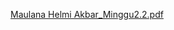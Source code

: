 [Maulana Helmi Akbar_Minggu2.2.pdf](https://github.com/maulanahelmiakbar/elphyton/files/9791789/Maulana.Helmi.Akbar_Minggu2.2.pdf)
